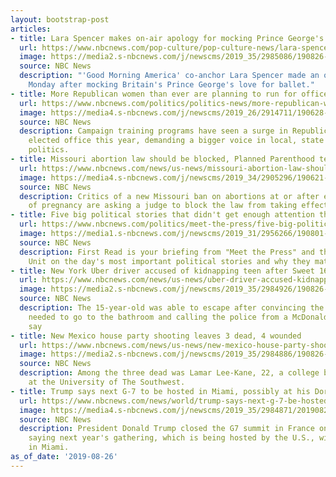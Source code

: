 ```yaml
---
layout: bootstrap-post
articles:
- title: Lara Spencer makes on-air apology for mocking Prince George's ballet lessons
  url: https://www.nbcnews.com/pop-culture/pop-culture-news/lara-spencer-good-morning-america-apologizes-mocking-prince-george-s-n1046286
  image: https://media2.s-nbcnews.com/j/newscms/2019_35/2985086/190826-lara-spencer-gma-apology-cs-902a_a236f7f538b121c322179a2ea1d750d7.nbcnews-fp-1200-630.jpg
  source: NBC News
  description: "'Good Morning America' co-anchor Lara Spencer made an on-air apology
    Monday after mocking Britain's Prince George's love for ballet."
- title: More Republican women than ever are planning to run for office
  url: https://www.nbcnews.com/politics/politics-news/more-republican-women-ever-are-planning-run-office-n1022376
  image: https://media4.s-nbcnews.com/j/newscms/2019_26/2914711/190628-gop-women-al-1205_9566c96d4d1fe7dcf4db70256dd9c979.nbcnews-fp-1200-630.jpg
  source: NBC News
  description: Campaign training programs have seen a surge in Republican women seeking
    elected office this year, demanding a bigger voice in local, state and national
    politics.
- title: Missouri abortion law should be blocked, Planned Parenthood tells judge
  url: https://www.nbcnews.com/news/us-news/missouri-abortion-law-should-be-blocked-planned-parenthood-tells-judge-n1046266
  image: https://media4.s-nbcnews.com/j/newscms/2019_34/2905296/190621-planned-parenthood-st-louis-al-0939_370c4b046cfaf908f78417f08324f9bb.nbcnews-fp-1200-630.jpg
  source: NBC News
  description: Critics of a new Missouri ban on abortions at or after eight weeks
    of pregnancy are asking a judge to block the law from taking effect this week.
- title: Five big political stories that didn't get enough attention this summer
  url: https://www.nbcnews.com/politics/meet-the-press/five-big-political-stories-didn-t-get-enough-attention-summer-n1046276
  image: https://media1.s-nbcnews.com/j/newscms/2019_31/2956266/190801-kim-jong-un-missle-ew-329p_e8bd4ca0f112553d1bdd3d57936bb9f1.nbcnews-fp-1200-630.jpg
  source: NBC News
  description: First Read is your briefing from "Meet the Press" and the NBC Political
    Unit on the day's most important political stories and why they matter.
- title: New York Uber driver accused of kidnapping teen after Sweet 16 party
  url: https://www.nbcnews.com/news/us-news/uber-driver-accused-kidnapping-teen-after-sweet-16-party-n1046271
  image: https://media2.s-nbcnews.com/j/newscms/2019_35/2984926/190826-sean-williams-2x1-cs-725a_98f0d9688a710d14f6bc4c6c804000ca.nbcnews-fp-1200-630.jpg
  source: NBC News
  description: The 15-year-old was able to escape after convincing the driver she
    needed to go to the bathroom and calling the police from a McDonald's, prosecutors
    say
- title: New Mexico house party shooting leaves 3 dead, 4 wounded
  url: https://www.nbcnews.com/news/us-news/new-mexico-house-party-shooting-leaves-3-dead-4-wounded-n1046251
  image: https://media2.s-nbcnews.com/j/newscms/2019_35/2984886/190826-bishop-henderson-2x1-cs-710a_6deff6fccce0ad83a343ab651c824536.nbcnews-fp-1200-630.jpg
  source: NBC News
  description: Among the three dead was Lamar Lee-Kane, 22, a college basketball player
    at the University of The Southwest.
- title: Trump says next G-7 to be hosted in Miami, possibly at his Doral resort
  url: https://www.nbcnews.com/news/world/trump-says-next-g-7-be-hosted-miami-possibly-his-n1046246
  image: https://media4.s-nbcnews.com/j/newscms/2019_35/2984871/20190826-trump-doral-lg2_f87326c9ca912c52ebe4f4d238fa2e07.nbcnews-fp-1200-630.JPG
  source: NBC News
  description: President Donald Trump closed the G7 summit in France on Monday by
    saying next year's gathering, which is being hosted by the U.S., will be held
    in Miami.
as_of_date: '2019-08-26'
---
```


